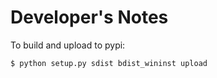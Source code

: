 
Developer's Notes
=================

To build and upload to pypi:

    $ python setup.py sdist bdist_wininst upload